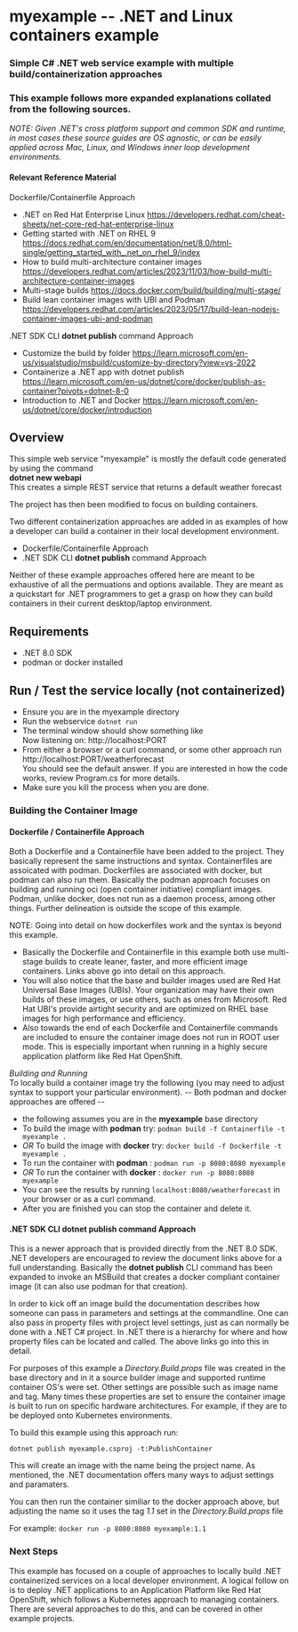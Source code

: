 # myexample -- .NET and Linux containers example
### Simple C# .NET web service example with multiple build/containerization approaches


### This example follows more expanded explanations collated from the following sources.
*NOTE: Given .NET's cross platform support and common SDK and runtime, in most cases these source guides are OS agnostic, or can be easily applied across Mac, Linux, and Windows inner loop development environments.*

#### Relevant Reference Material 
Dockerfile/Containerfile Approach
- .NET on Red Hat Enterprise Linux https://developers.redhat.com/cheat-sheets/net-core-red-hat-enterprise-linux
- Getting started with .NET on RHEL 9 https://docs.redhat.com/en/documentation/net/8.0/html-single/getting_started_with_.net_on_rhel_9/index
- How to build multi-architecture container images https://developers.redhat.com/articles/2023/11/03/how-build-multi-architecture-container-images
- Multi-stage builds https://docs.docker.com/build/building/multi-stage/
- Build lean container images with UBI and Podman https://developers.redhat.com/articles/2023/05/17/build-lean-nodejs-container-images-ubi-and-podman

.NET SDK CLI **dotnet publish** command Approach
- Customize the build by folder https://learn.microsoft.com/en-us/visualstudio/msbuild/customize-by-directory?view=vs-2022 
- Containerize a .NET app with dotnet publish https://learn.microsoft.com/en-us/dotnet/core/docker/publish-as-container?pivots=dotnet-8-0
- Introduction to .NET and Docker https://learn.microsoft.com/en-us/dotnet/core/docker/introduction



## Overview
This simple web service "myexample" is mostly the default code generated by using the command  
**dotnet new webapi**  
This creates a simple REST service that returns a default weather forecast  

The project has then been modified to focus on building containers.  

Two different containerization approaches are added in as examples of how a developer can build a container in their local development environment.
- Dockerfile/Containerfile Approach
- .NET SDK CLI **dotnet publish** command Approach  

Neither of these example approaches offered here are meant to be exhaustive of all the permuations and options available.  They are meant as a quickstart for .NET programmers to get a grasp on how they can build containers in their current desktop/laptop environment.

## Requirements
- .NET 8.0 SDK
- podman or docker installed

## Run / Test the service locally (not containerized)
- Ensure you are in the myexample directory
- Run the webservice ```dotnet run```
- The terminal window should show something like  
Now listening on: http<no link>://localhost:PORT
- From either a browser or a curl command, or some other approach run  
http<no link>://localhost:PORT/weatherforecast  
You should see the default answer.  If you are interested in how the code works, review Program.cs for more details.
- Make sure you kill the process when you are done.

### Building the Container Image
#### Dockerfile / Containerfile Approach
Both a Dockerfile and a Containerfile have been added to the project.  They basically represent the same instructions and syntax.  Containerfiles are assoicated with podman.  Dockerfiles are associated with docker, but podman can also run them.  Basically the podman approach focuses on building and running oci (open container initiative) compliant images.  Podman, unlike docker, does not run as a daemon process, among other things.  Further delineation is outside the scope of this example.  

NOTE: Going into detail on how dockerfiles work and the syntax is beyond this example.  
- Basically the Dockerfile and Containerfile in this example both use multi-stage builds to create leaner, faster, and more efficient image containers.  Links above go into detail on this approach.
- You will also notice that the base and builder images used are Red Hat Universal Base Images (UBIs).  Your organization may have their own builds of these images, or use others, such as ones from Microsoft.  Red Hat UBI's provide airtight security and are optimized on RHEL base images for high performance and efficiency.
- Also towards the end of each Dockerfile and Containerfile commands are included to ensure the container image does not run in ROOT user mode.  This is especially important when running in a highly secure application platform like Red Hat OpenShift.

*Building and Running*   
To locally build a container image try the following (you may need to adjust syntax to support your particular environment). -- Both podman and docker approaches are offered --
- the following assumes you are in the **myexample** base directory  
- To build the image with **podman** try: ```podman build -f Containerfile -t myexample .```
- *OR* To build the image with **docker** try: ```docker build -f Dockerfile -t myexample .```
- To run the container with **podman** : ```podman run -p 8080:8080 myexample```  
- *OR* To run the container with **docker** : ```docker run -p 8080:8080 myexample```
- You can see the results by running ```localhost:8080/weatherforecast``` in your browser or as a curl command.
- After you are finished you can stop the container and delete it.


#### .NET SDK CLI **dotnet publish** command Approach 
This is a newer approach that is provided directly from the .NET 8.0 SDK. .NET developers are encouraged to review the document links above for a full understanding.  Basically the **dotnet publish** CLI command has been expanded to invoke an MSBuild that creates a docker compliant container image (it can also use podman for that creation).  

In order to kick off an image build the documentation describes how someone can pass in parameters and settings at the commandline.  One can also pass in property files with project level settings, just as can normally be done with a .NET C# project.  In .NET there is a hierarchy for where and how property files can be located and called.  The above links go into this in detail.

For purposes of this example a *Directory.Build.props* file was created in the base directory and in it a source builder image and supported runtime container OS's were set. Other settings are possible such as image name and tag.  Many times these properties are set to ensure the container image is built to run on specific hardware architectures.  For example, if they are to be deployed onto Kubernetes environments.

To build this example using this approach run:  

```dotnet publish myexample.csproj -t:PublishContainer```  

This will create an image with the name being the project name.  As mentioned, the .NET documentation offers many ways to adjust settings and paramaters.

You can then run the container similiar to the docker approach above, but adjusting the name so it uses the tag *1.1* set in the *Directory.Build.props* file

For example:  ```docker run -p 8080:8080 myexample:1.1```

### Next Steps
This example has focused on a couple of approaches to locally build .NET containerized services on a local developer environment.  A logical follow on is to deploy .NET applications to an Application Platform like Red Hat OpenShift, which follows a Kubernetes approach to managing containers.  There are several approaches to do this, and can be covered in other example projects.








